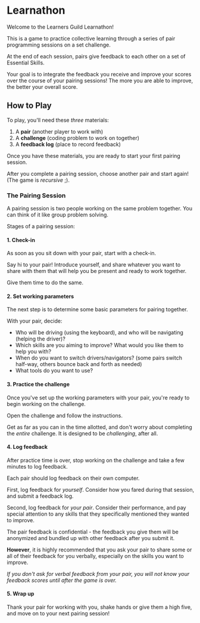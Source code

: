 # Learnathon

Welcome to the Learners Guild Learnathon!

This is a game to practice collective learning through a series of pair  programming sessions on a set challenge.

At the end of each session, pairs give feedback to each other on a set of Essential Skills.

Your goal is to integrate the feedback you receive and improve your scores over the course of your pairing sessions! The more you are able to improve, the better your overall score.

## How to Play

To play, you'll need these _three_ materials:

1. A **pair** (another player to work with)
1. A **challenge** (coding problem to work on together)
1. A **feedback log** (place to record feedback)

Once you have these materials, you are ready to start your first pairing session.

After you complete a pairing session, choose another pair and start again! (The game is _recursive_ ;).

### The Pairing Session

A pairing session is two people working on the same problem together. You can think of it like group problem solving.

Stages of a pairing session:

#### 1. Check-in

As soon as you sit down with your pair, start with a check-in.

Say hi to your pair! Introduce yourself, and share whatever you want to share with them that will help you be present and ready to work together.

Give them time to do the same.

#### 2. Set working parameters

The next step is to determine some basic parameters for pairing together.

With your pair, decide:

- Who will be driving (using the keyboard), and who will be navigating (helping the driver)?
- Which skills are you aiming to improve? What would you like them to help you with?
- When do you want to switch drivers/navigators? (some pairs switch half-way, others bounce back and forth as needed)
- What tools do you want to use?

#### 3. Practice the challenge

Once you've set up the working parameters with your pair, you're ready to begin working on the challenge.

Open the challenge and follow the instructions.

Get as far as you can in the time allotted, and don't worry about completing the _entire_ challenge. It is designed to be _challenging_, after all.

#### 4. Log feedback

After practice time is over, stop working on the challenge and take a few minutes to log feedback.

Each pair should log feedback on their own computer.

First, log feedback for _yourself_. Consider how you fared during that session, and submit a feedback log.

Second, log feedback for _your pair_. Consider their performance, and pay special attention to any skills that they specifically mentioned they wanted to improve.

The pair feedback is confidential - the feedback you give them will be anonymized and bundled up with other feedback after you submit it.

**However**, it is highly recommended that you ask your pair to share some or all of their feedback for you verbally, especially on the skills you want to improve.

_If you don't ask for verbal feedback from your pair, you will not know your feedback scores until after the game is over._

#### 5. Wrap up

Thank your pair for working with you, shake hands or give them a high five, and move on to your next pairing session!
